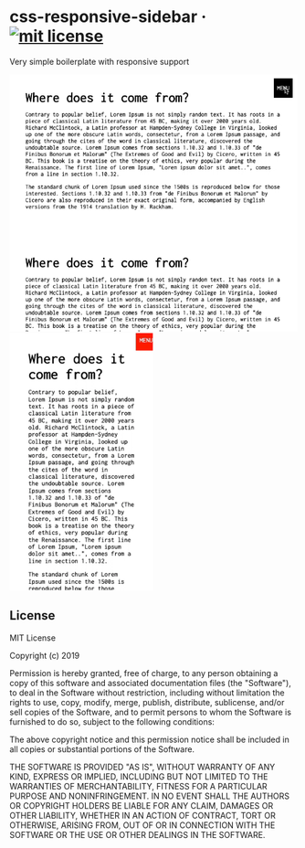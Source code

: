 # css-responsive-sidebar &middot; [![mit license](https://img.shields.io/badge/license-MIT-50CB22.svg)](https://opensource.org/licenses/MIT)

Very simple boilerplate with responsive support

<p align="left">
  <img src="https://github.com/carvalhoviniciusluiz/css-responsive-sidebar/blob/master/gifs/2.gif?raw=true" alt="Preview 2" height="450" />
  <img src="https://github.com/carvalhoviniciusluiz/css-responsive-sidebar/blob/master/gifs/1.gif?raw=true" alt="Preview 1" height="450" />
</p>

## License

MIT License

Copyright (c) 2019

Permission is hereby granted, free of charge, to any person obtaining a copy
of this software and associated documentation files (the "Software"), to deal
in the Software without restriction, including without limitation the rights
to use, copy, modify, merge, publish, distribute, sublicense, and/or sell
copies of the Software, and to permit persons to whom the Software is
furnished to do so, subject to the following conditions:

The above copyright notice and this permission notice shall be included in all
copies or substantial portions of the Software.

THE SOFTWARE IS PROVIDED "AS IS", WITHOUT WARRANTY OF ANY KIND, EXPRESS OR
IMPLIED, INCLUDING BUT NOT LIMITED TO THE WARRANTIES OF MERCHANTABILITY,
FITNESS FOR A PARTICULAR PURPOSE AND NONINFRINGEMENT. IN NO EVENT SHALL THE
AUTHORS OR COPYRIGHT HOLDERS BE LIABLE FOR ANY CLAIM, DAMAGES OR OTHER
LIABILITY, WHETHER IN AN ACTION OF CONTRACT, TORT OR OTHERWISE, ARISING FROM,
OUT OF OR IN CONNECTION WITH THE SOFTWARE OR THE USE OR OTHER DEALINGS IN THE
SOFTWARE.
